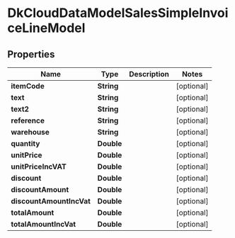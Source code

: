 
# DkCloudDataModelSalesSimpleInvoiceLineModel

## Properties
Name | Type | Description | Notes
------------ | ------------- | ------------- | -------------
**itemCode** | **String** |  |  [optional]
**text** | **String** |  |  [optional]
**text2** | **String** |  |  [optional]
**reference** | **String** |  |  [optional]
**warehouse** | **String** |  |  [optional]
**quantity** | **Double** |  |  [optional]
**unitPrice** | **Double** |  |  [optional]
**unitPriceIncVAT** | **Double** |  |  [optional]
**discount** | **Double** |  |  [optional]
**discountAmount** | **Double** |  |  [optional]
**discountAmountIncVat** | **Double** |  |  [optional]
**totalAmount** | **Double** |  |  [optional]
**totalAmountIncVat** | **Double** |  |  [optional]



